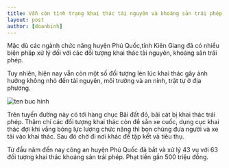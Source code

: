 ```yaml
---
title: Vẫn còn tình trạng khai thác tài nguyên và khoáng sản trái phép tại Phú Quốc
layout: post
author: [doanbinh]
---
```


Mặc dù các ngành chức năng huyện Phú Quốc,tỉnh Kiên Giang đã có nhiều biện pháp xử lý đối với các đối tượng khai thác tài nguyên, khoáng sản trái phép. 

Tuy nhiên, hiện nay vẫn còn một số đối tượng lén lúc khai thác gây ảnh hưởng không nhỏ đến tài nguyên, môi trường và an ninh, trật tự ở địa phương.

![ten buc hinh](http://image.antv.gov.vn/upload/Article/thuylinh/2018/6/3/20180603154552206_370e50a7-d71d-4153-8880-1f16eca592f1.jpg "ten buc hinh")


Trên tuyến đường này có tới hàng chục Bãi đất đỏ, bãi cát bị khai thác trái phép. Thậm chí các đối tượng khai thác còn để sẵn xe cuốc,  dụng cục khai thác đợi khi vắng bóng lực lượng chức năng thì bọn chúng đưa người và xe tải vào khai thác. Sau đó chở đi nơi khác để tập kết và tiêu thụ.

Từ đầu năm đến nay công an huyện Phú Quốc  đã bắt và xử lý 43 vụ với 63 đối tượng khai thác khoáng sản trái phép. Phạt tiền gần 500 triệu đồng.

